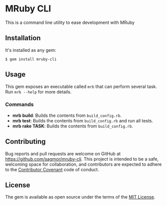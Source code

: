 # MRuby CLI

This is a command line utility to ease development with MRuby

## Installation

It's installed as any gem:

    $ gem install mruby-cli

## Usage

This gem exposes an executable called `mrb` that can perform several task.
Run `mrb --help` for more details.

### Commands

 * **mrb build**: Builds the contents from `build_config.rb`.
 * **mrb test**: Builds the contents from `build_config.rb` and run all tests.
 * **mrb rake TASK**: Builds the contents from `build_config.rb`.


## Contributing

Bug reports and pull requests are welcome on GitHub at https://github.com/sagmor/mruby-cli. This project is intended to be a safe, welcoming space for collaboration, and contributors are expected to adhere to the [Contributor Covenant](contributor-covenant.org) code of conduct.


## License

The gem is available as open source under the terms of the [MIT License](http://opensource.org/licenses/MIT).

